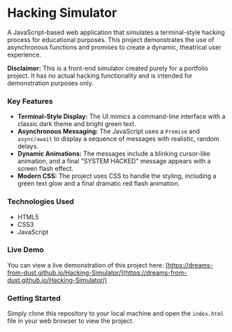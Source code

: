 # Hacking Simulator

A JavaScript-based web application that simulates a terminal-style hacking process for educational purposes. This project demonstrates the use of asynchronous functions and promises to create a dynamic, theatrical user experience.

**Disclaimer:** This is a front-end simulator created purely for a portfolio project. It has no actual hacking functionality and is intended for demonstration purposes only.

### Key Features

* **Terminal-Style Display:** The UI mimics a command-line interface with a classic dark theme and bright green text.
* **Asynchronous Messaging:** The JavaScript uses a `Promise` and `async/await` to display a sequence of messages with realistic, random delays.
* **Dynamic Animations:** The messages include a blinking cursor-like animation, and a final "SYSTEM HACKED" message appears with a screen flash effect.
* **Modern CSS:** The project uses CSS to handle the styling, including a green text glow and a final dramatic red flash animation.

### Technologies Used

* HTML5
* CSS3
* JavaScript

### Live Demo

You can view a live demonstration of this project here: [https://dreams-from-dust.github.io/Hacking-Simulator/](https://dreams-from-dust.github.io/Hacking-Simulator/)
### Getting Started

Simply clone this repository to your local machine and open the `index.html` file in your web browser to view the project.
